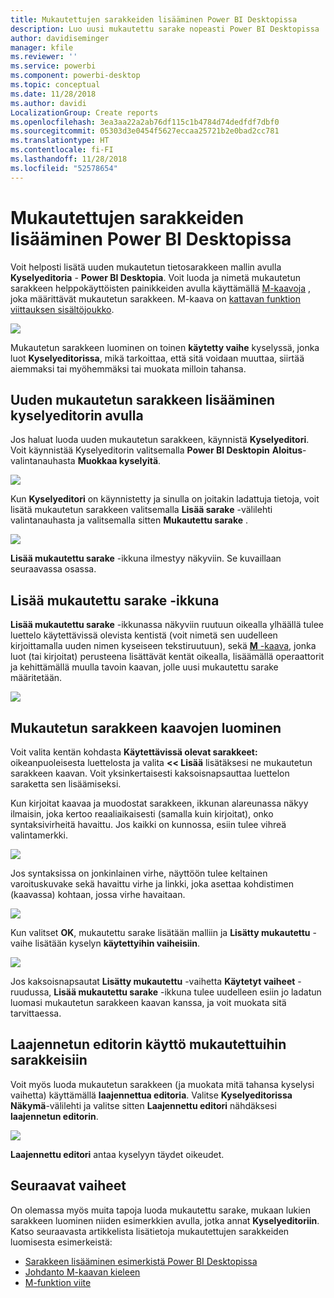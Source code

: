 ```yaml
---
title: Mukautettujen sarakkeiden lisääminen Power BI Desktopissa
description: Luo uusi mukautettu sarake nopeasti Power BI Desktopissa
author: davidiseminger
manager: kfile
ms.reviewer: ''
ms.service: powerbi
ms.component: powerbi-desktop
ms.topic: conceptual
ms.date: 11/28/2018
ms.author: davidi
LocalizationGroup: Create reports
ms.openlocfilehash: 3ea3aa22a2ab76df115c1b4784d74dedfdf7dbf0
ms.sourcegitcommit: 05303d3e0454f5627eccaa25721b2e0bad2cc781
ms.translationtype: HT
ms.contentlocale: fi-FI
ms.lasthandoff: 11/28/2018
ms.locfileid: "52578654"
---
```

# <a name="add-a-custom-column-in-power-bi-desktop"></a>Mukautettujen sarakkeiden lisääminen Power BI Desktopissa
Voit helposti lisätä uuden mukautetun tietosarakkeen mallin avulla **Kyselyeditoria** - **Power BI Desktopia**. Voit luoda ja nimetä mukautetun sarakkeen helppokäyttöisten painikkeiden avulla käyttämällä [M-kaavoja](https://msdn.microsoft.com/library/mt270235.aspx) , joka määrittävät mukautetun sarakkeen. M-kaava on [kattavan funktion viittauksen sisältöjoukko](https://msdn.microsoft.com/library/mt779182.aspx). 

![](media/desktop-add-custom-column/add-custom-column_01.png)

Mukautetun sarakkeen luominen on toinen **käytetty vaihe** kyselyssä, jonka luot **Kyselyeditorissa**, mikä tarkoittaa, että sitä voidaan muuttaa, siirtää aiemmaksi tai myöhemmäksi tai muokata milloin tahansa.

## <a name="use-query-editor-to-add-a-new-custom-column"></a>Uuden mukautetun sarakkeen lisääminen kyselyeditorin avulla
Jos haluat luoda uuden mukautetun sarakkeen, käynnistä **Kyselyeditori**. Voit käynnistää Kyselyeditorin valitsemalla **Power BI Desktopin** **Aloitus**-valintanauhasta **Muokkaa kyselyitä**.

![](media/desktop-add-custom-column/add-column-from-example_02.png)

Kun **Kyselyeditori** on käynnistetty ja sinulla on joitakin ladattuja tietoja, voit lisätä mukautetun sarakkeen valitsemalla **Lisää sarake** -välilehti valintanauhasta ja valitsemalla sitten **Mukautettu sarake** .

![](media/desktop-add-custom-column/add-custom-column_02.png)

**Lisää mukautettu sarake** -ikkuna ilmestyy näkyviin. Se kuvaillaan seuraavassa osassa.

## <a name="the-add-custom-column-window"></a>Lisää mukautettu sarake -ikkuna
**Lisää mukautettu sarake** -ikkunassa näkyviin ruutuun oikealla ylhäällä tulee luettelo käytettävissä olevista kentistä (voit nimetä sen uudelleen kirjoittamalla uuden nimen kyseiseen tekstiruutuun), sekä [ **M** -kaava](https://msdn.microsoft.com/library/mt779182.aspx), jonka luot (tai kirjoitat) perusteena lisättävät kentät oikealla, lisäämällä operaattorit ja kehittämällä muulla tavoin kaavan, jolle uusi mukautettu sarake määritetään. 

![](media/desktop-add-custom-column/add-custom-column_03.png)

## <a name="create-formulas-for-your-custom-column"></a>Mukautetun sarakkeen kaavojen luominen
Voit valita kentän kohdasta **Käytettävissä olevat sarakkeet:** oikeanpuoleisesta luettelosta ja valita **<< Lisää** lisätäksesi ne mukautetun sarakkeen kaavan. Voit yksinkertaisesti kaksoisnapsauttaa luettelon saraketta sen lisäämiseksi.

Kun kirjoitat kaavaa ja muodostat sarakkeen, ikkunan alareunassa näkyy ilmaisin, joka kertoo reaaliaikaisesti (samalla kuin kirjoitat), onko syntaksivirheitä havaittu. Jos kaikki on kunnossa, esiin tulee vihreä valintamerkki.

![](media/desktop-add-custom-column/add-custom-column_04.png)

Jos syntaksissa on jonkinlainen virhe, näyttöön tulee keltainen varoituskuvake sekä havaittu virhe ja linkki, joka asettaa kohdistimen (kaavassa) kohtaan, jossa virhe havaitaan.

![](media/desktop-add-custom-column/add-custom-column_05.png)

Kun valitset **OK**, mukautettu sarake lisätään malliin ja **Lisätty mukautettu** -vaihe lisätään kyselyn **käytettyihin vaiheisiin**.

![](media/desktop-add-custom-column/add-custom-column_06.png)

Jos kaksoisnapsautat **Lisätty mukautettu** -vaihetta **Käytetyt vaiheet** -ruudussa, **Lisää mukautettu sarake** -ikkuna tulee uudelleen esiin jo ladatun luomasi mukautetun sarakkeen kaavan kanssa, ja voit muokata sitä tarvittaessa.

## <a name="using-the-advanced-editor-for-custom-columns"></a>Laajennetun editorin käyttö mukautettuihin sarakkeisiin
Voit myös luoda mukautetun sarakkeen (ja muokata mitä tahansa kyselysi vaihetta) käyttämällä **laajennettua editoria**. Valitse **Kyselyeditorissa** **Näkymä**-välilehti ja valitse sitten **Laajennettu editori** nähdäksesi **laajennetun editorin**.

![](media/desktop-add-custom-column/add-custom-column_07.png)

**Laajennettu editori** antaa kyselyyn täydet oikeudet.

## <a name="next-steps"></a>Seuraavat vaiheet
On olemassa myös muita tapoja luoda mukautettu sarake, mukaan lukien sarakkeen luominen niiden esimerkkien avulla, jotka annat **Kyselyeditoriin**. Katso seuraavasta artikkelista lisätietoja mukautettujen sarakkeiden luomisesta esimerkeistä:

* [Sarakkeen lisääminen esimerkistä Power BI Desktopissa](desktop-add-column-from-example.md)
* [Johdanto M-kaavan kieleen](https://msdn.microsoft.com/library/mt270235.aspx)
* [M-funktion viite](https://msdn.microsoft.com/library/mt779182.aspx)  

